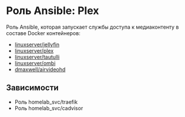 # Роль Ansible: Plex

Роль Ansible, которая запускает службы доступа к медиаконтенту в составе Docker контейнеров:

* [linuxserver/jellyfin](https://hub.docker.com/r/linuxserver/jellyfin/tags)
* [linuxserver/plex](https://hub.docker.com/r/linuxserver/plex/tags)
* [linuxserver/tautulli](https://hub.docker.com/r/linuxserver/tautulli/tags)
* [linuxserver/ombi](https://hub.docker.com/r/linuxserver/ombi/tags)
* [dmaxwell/airvideohd](https://hub.docker.com/r/dmaxwell/airvideohd/tags)

## Зависимости

* Роль homelab_svc/traefik
* Роль homelab_svc/cadvisor
